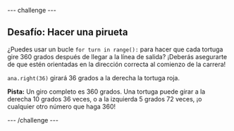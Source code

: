 \--- challenge \---

## Desafío: Hacer una pirueta

¿Puedes usar un bucle `for turn in range():` para hacer que cada tortuga gire 360 grados después de llegar a la línea de salida? ¡Deberás asegurarte de que estén orientadas en la dirección correcta al comienzo de la carrera!

`ana.right(36)` girará 36 grados a la derecha la tortuga roja.

**Pista:** Un giro completo es 360 grados. Una tortuga puede girar a la derecha 10 grados 36 veces, o a la izquierda 5 grados 72 veces, ¡o cualquier otro número que haga 360!

\--- /challenge \---
